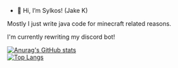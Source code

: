 - 👋 Hi, I’m Sylkos! (Jake K)

Mostly I just write java code for minecraft related reasons.

I'm currently rewriting my discord bot!

[![Anurag's GitHub stats](https://github-readme-stats.vercel.app/api?username=Sylk0s&count_private=true&show_icons=true&theme=radical)](https://github.com/anuraghazra/github-readme-stats)
<br/>
[![Top Langs](https://github-readme-stats.vercel.app/api/top-langs/?username=Sylk0s&show_icons=true&theme=radical)](https://github.com/anuraghazra/github-readme-stats)
